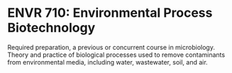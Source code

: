 # ENVR 710: Environmental Process Biotechnology

Required preparation, a previous or concurrent course in microbiology. Theory and practice of biological processes used to remove contaminants from environmental media, including water, wastewater, soil, and air.